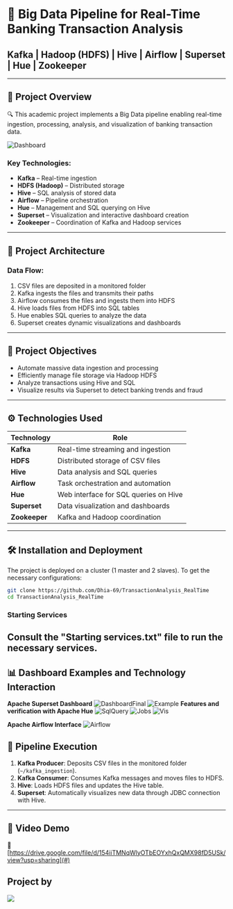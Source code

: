 # 🚀 Big Data Pipeline for Real-Time Banking Transaction Analysis
## Kafka | Hadoop (HDFS) | Hive | Airflow | Superset | Hue | Zookeeper
---
## 📸 Project Overview
🔍 This academic project implements a Big Data pipeline enabling real-time ingestion, processing, analysis, and visualization of banking transaction data.

![Dashboard](images/final_dash.png)

### Key Technologies:
- **Kafka** – Real-time ingestion
- **HDFS (Hadoop)** – Distributed storage
- **Hive** – SQL analysis of stored data
- **Airflow** – Pipeline orchestration
- **Hue** – Management and SQL querying on Hive
- **Superset** – Visualization and interactive dashboard creation
- **Zookeeper** – Coordination of Kafka and Hadoop services
---
## 📂 Project Architecture
### Data Flow:
1. CSV files are deposited in a monitored folder
2. Kafka ingests the files and transmits their paths
3. Airflow consumes the files and ingests them into HDFS
4. Hive loads files from HDFS into SQL tables
5. Hue enables SQL queries to analyze the data
6. Superset creates dynamic visualizations and dashboards
---
## 🎯 Project Objectives
- Automate massive data ingestion and processing
- Efficiently manage file storage via Hadoop HDFS
- Analyze transactions using Hive and SQL
- Visualize results via Superset to detect banking trends and fraud
---
## ⚙️ Technologies Used
| Technology  | Role                                             |
|-------------|--------------------------------------------------|
| **Kafka**   | Real-time streaming and ingestion                |
| **HDFS**    | Distributed storage of CSV files                 |
| **Hive**    | Data analysis and SQL queries                    |
| **Airflow** | Task orchestration and automation                |
| **Hue**     | Web interface for SQL queries on Hive            |
| **Superset**| Data visualization and dashboards                |
| **Zookeeper**| Kafka and Hadoop coordination                   |
---
## 🛠️ Installation and Deployment
The project is deployed on a cluster (1 master and 2 slaves). To get the necessary configurations:
```bash
git clone https://github.com/Dhia-69/TransactionAnalysis_RealTime 
cd TransactionAnalysis_RealTime
```
### Starting Services
Consult the **"Starting services.txt"** file to run the necessary services.
---
## 📊 Dashboard Examples and Technology Interaction
**Apache Superset Dashboard**
![DashboardFinal](images/final_dash.png)
![Example](images/dah.png)
**Features and verification with Apache Hue**
![SqlQuery](images/hue.jpg)
![Jobs](images/hue2.jpg)
![Vis](images/hue3.jpg)

**Apache Airflow Interface**
![Airflow](images/airflow.png)
## 🚀 Pipeline Execution
1. **Kafka Producer**: Deposits CSV files in the monitored folder (`~/kafka_ingestion`).
2. **Kafka Consumer**: Consumes Kafka messages and moves files to HDFS.
3. **Hive**: Loads HDFS files and updates the Hive table.
4. **Superset**: Automatically visualizes new data through JDBC connection with Hive.
---
## 🎥 Video Demo
🔗 [https://drive.google.com/file/d/154iiTMNqWlyOTbEOYxhQxQMX98fD5USk/view?usp=sharing](#)

## Project by
<a href="https://github.com/rami4real/TransactionAnalysis_RealTime/graphs/contributors">
    <img src="https://contrib.rocks/image?repo=rami4real/TransactionAnalysis_RealTime" />
</a>
